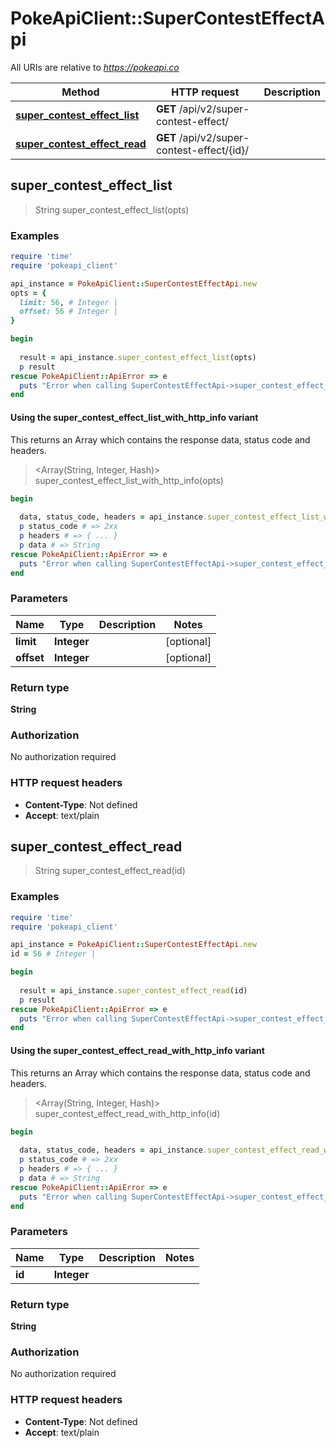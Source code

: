 # PokeApiClient::SuperContestEffectApi

All URIs are relative to *https://pokeapi.co*

| Method | HTTP request | Description |
| ------ | ------------ | ----------- |
| [**super_contest_effect_list**](SuperContestEffectApi.md#super_contest_effect_list) | **GET** /api/v2/super-contest-effect/ |  |
| [**super_contest_effect_read**](SuperContestEffectApi.md#super_contest_effect_read) | **GET** /api/v2/super-contest-effect/{id}/ |  |


## super_contest_effect_list

> String super_contest_effect_list(opts)



### Examples

```ruby
require 'time'
require 'pokeapi_client'

api_instance = PokeApiClient::SuperContestEffectApi.new
opts = {
  limit: 56, # Integer | 
  offset: 56 # Integer | 
}

begin
  
  result = api_instance.super_contest_effect_list(opts)
  p result
rescue PokeApiClient::ApiError => e
  puts "Error when calling SuperContestEffectApi->super_contest_effect_list: #{e}"
end
```

#### Using the super_contest_effect_list_with_http_info variant

This returns an Array which contains the response data, status code and headers.

> <Array(String, Integer, Hash)> super_contest_effect_list_with_http_info(opts)

```ruby
begin
  
  data, status_code, headers = api_instance.super_contest_effect_list_with_http_info(opts)
  p status_code # => 2xx
  p headers # => { ... }
  p data # => String
rescue PokeApiClient::ApiError => e
  puts "Error when calling SuperContestEffectApi->super_contest_effect_list_with_http_info: #{e}"
end
```

### Parameters

| Name | Type | Description | Notes |
| ---- | ---- | ----------- | ----- |
| **limit** | **Integer** |  | [optional] |
| **offset** | **Integer** |  | [optional] |

### Return type

**String**

### Authorization

No authorization required

### HTTP request headers

- **Content-Type**: Not defined
- **Accept**: text/plain


## super_contest_effect_read

> String super_contest_effect_read(id)



### Examples

```ruby
require 'time'
require 'pokeapi_client'

api_instance = PokeApiClient::SuperContestEffectApi.new
id = 56 # Integer | 

begin
  
  result = api_instance.super_contest_effect_read(id)
  p result
rescue PokeApiClient::ApiError => e
  puts "Error when calling SuperContestEffectApi->super_contest_effect_read: #{e}"
end
```

#### Using the super_contest_effect_read_with_http_info variant

This returns an Array which contains the response data, status code and headers.

> <Array(String, Integer, Hash)> super_contest_effect_read_with_http_info(id)

```ruby
begin
  
  data, status_code, headers = api_instance.super_contest_effect_read_with_http_info(id)
  p status_code # => 2xx
  p headers # => { ... }
  p data # => String
rescue PokeApiClient::ApiError => e
  puts "Error when calling SuperContestEffectApi->super_contest_effect_read_with_http_info: #{e}"
end
```

### Parameters

| Name | Type | Description | Notes |
| ---- | ---- | ----------- | ----- |
| **id** | **Integer** |  |  |

### Return type

**String**

### Authorization

No authorization required

### HTTP request headers

- **Content-Type**: Not defined
- **Accept**: text/plain

